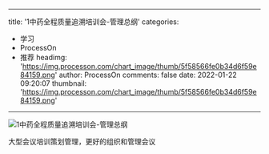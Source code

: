 
---
title: '1中药全程质量追溯培训会-管理总纲'
categories: 
 - 学习
 - ProcessOn
 - 推荐
headimg: 'https://img.processon.com/chart_image/thumb/5f58566fe0b34d6f59e84159.png'
author: ProcessOn
comments: false
date: 2022-01-22 09:20:07
thumbnail: 'https://img.processon.com/chart_image/thumb/5f58566fe0b34d6f59e84159.png'
---

<div>   
<img class="thumb" alt="1中药全程质量追溯培训会-管理总纲" src="https://img.processon.com/chart_image/thumb/5f58566fe0b34d6f59e84159.png" referrerpolicy="no-referrer">
<p>大型会议培训策划管理，更好的组织和管理会议</p>  
</div>
            